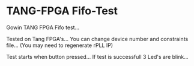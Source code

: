 # TANG-FPGA Fifo-Test
Gowin TANG FPGA Fifo test...

Tested on Tang FPGA's... 
You can change device number and constraints file...
(You may need to regenerate rPLL IP)

Test starts when button pressed...
If test is successfull 3 Led's are blink...

